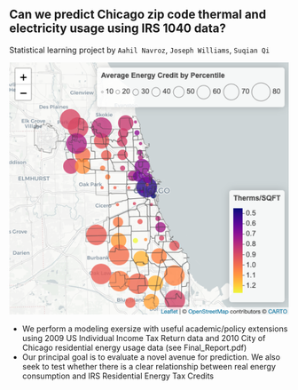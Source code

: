 ## Can we predict Chicago zip code thermal and electricity usage using IRS 1040 data?

Statistical learning project by `Aahil Navroz`, `Joseph Williams`, `Suqian Qi`

<p align="center">
  <img src="./figures/Vis01.png" alt="Visualization" />
</p>

- We perform a modeling exersize with useful academic/policy extensions using 2009 US Individual Income Tax Return data and 2010 City of Chicago residential energy usage data (see Final_Report.pdf)
- Our principal goal is to evaluate a novel avenue for prediction.  We also seek to test whether there is a clear relationship between real energy consumption and IRS Residential Energy Tax Credits
